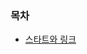### 목차

* [스타트와 링크](https://github.com/gerherh/Coding-Test-Practice/tree/main/%EB%B0%B1%EC%A4%80/%EB%B0%B1%ED%8A%B8%EB%9E%98%ED%82%B9/%EC%8A%A4%ED%83%80%ED%8A%B8%EC%99%80%20%EB%A7%81%ED%81%AC)

